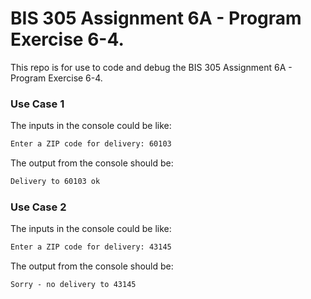 # BIS 305 Assignment 6A - Program Exercise 6-4.

This repo is for use to code and debug the BIS 305 Assignment 6A - Program Exercise 6-4.

### Use Case 1

The inputs in the console could be like:
```html
Enter a ZIP code for delivery: 60103
```

The output from the console should be:
```html
Delivery to 60103 ok
```

### Use Case 2

The inputs in the console could be like:
```html
Enter a ZIP code for delivery: 43145
```

The output from the console should be:
```html
Sorry - no delivery to 43145
```
